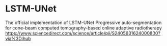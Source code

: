 # LSTM-UNet
The official implementation of LSTM-UNet
Progressive auto-segmentation for cone-beam computed tomography-based online adaptive radiotherapy
https://www.sciencedirect.com/science/article/pii/S2405631624000800?via%3Dihub
